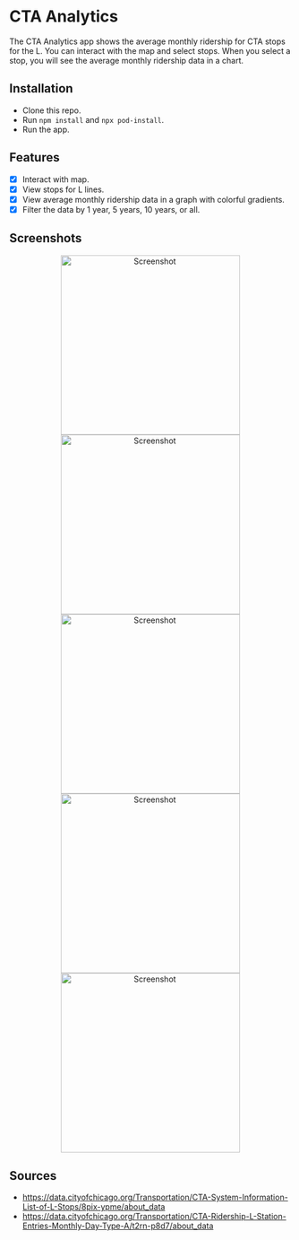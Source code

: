 # CTA Analytics

The CTA Analytics app shows the average monthly ridership for CTA stops for the L. You can interact with the map and select stops. When you select a stop, you will see the average monthly ridership data in a chart.

## Installation

- Clone this repo.
- Run `npm install` and `npx pod-install`.
- Run the app.

## Features

- [x] Interact with map.
- [x] View stops for L lines.
- [x] View average monthly ridership data in a graph with colorful gradients.
- [x] Filter the data by 1 year, 5 years, 10 years, or all.

## Screenshots

<p align="center">
    <img alt="Screenshot" src="https://raw.githubusercontent.com/iberatkaya/ctaAnalytics/main/screenshots/1.jpg" width="320" >
    <img alt="Screenshot" src="https://raw.githubusercontent.com/iberatkaya/ctaAnalytics/main/screenshots/2.jpg" width="320" >
    <img alt="Screenshot" src="https://raw.githubusercontent.com/iberatkaya/ctaAnalytics/main/screenshots/3.jpg" width="320" >
    <img alt="Screenshot" src="https://raw.githubusercontent.com/iberatkaya/ctaAnalytics/main/screenshots/4.jpg" width="320" >
    <img alt="Screenshot" src="https://raw.githubusercontent.com/iberatkaya/ctaAnalytics/main/screenshots/5.jpg" width="320" >
</p>

## Sources

- https://data.cityofchicago.org/Transportation/CTA-System-Information-List-of-L-Stops/8pix-ypme/about_data
- https://data.cityofchicago.org/Transportation/CTA-Ridership-L-Station-Entries-Monthly-Day-Type-A/t2rn-p8d7/about_data
